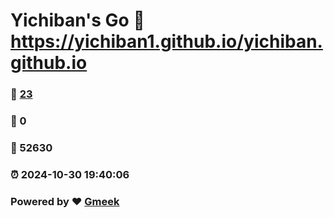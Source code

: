 # Yichiban's Go :link: https://yichiban1.github.io/yichiban.github.io 
### :page_facing_up: [23](https://yichiban1.github.io/yichiban.github.io/tag.html) 
### :speech_balloon: 0 
### :hibiscus: 52630 
### :alarm_clock: 2024-10-30 19:40:06 
### Powered by :heart: [Gmeek](https://github.com/Meekdai/Gmeek)
